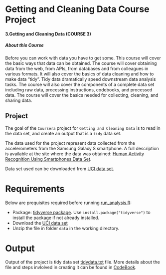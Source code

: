 #                                                  Getting and Cleaning Data Course Project


#### 3.Getting and Cleaning Data (COURSE 3)

##### About this Course
Before you can work with data you have to get some. This course will cover the basic ways that data can be obtained. The course will cover obtaining data from the web, from APIs, from databases and from colleagues in various formats. It will also cover the basics of data cleaning and how to make data “tidy”. Tidy data dramatically speed downstream data analysis tasks. The course will also cover the components of a complete data set including raw data, processing instructions, codebooks, and processed data. The course will cover the basics needed for collecting, cleaning, and sharing data.


## Project
The goal of the `Coursera` project for `Getting and Cleaning Data` is to read in the data set, and create an output that is a `tidy` data set.

The data used for the project represent data collected from the accelerometers from the Samsung Galaxy S smartphone. A full description is available at the site where the data was obtained: [Human Activity Recognition Using Smartphones Data Set](http://archive.ics.uci.edu/ml/datasets/Human+Activity+Recognition+Using+Smartphones).

Data set used can be downloaded from [UCI data set](https://d396qusza40orc.cloudfront.net/getdata%2Fprojectfiles%2FUCI%20HAR%20Dataset.zip).

# Requirements
Below are prequisites required before running [run_analysis.R](run_analysis.R):

- Package: [tidyverse package](https://cran.r-project.org/web/packages/tidyverse/index.html). Use `install.package("tidyverse")` to install the package if not already installed.
- Download the [UCI data set](https://d396qusza40orc.cloudfront.net/getdata%2Fprojectfiles%2FUCI%20HAR%20Dataset.zip)
- Unzip the file in folder `data` in the working directory.

# Output

Output of the project is tidy data set [tidydata.txt](tidydata.txt) file. More details about the file and steps invlolved in creating it can be found in [CodeBook](CodeBook.md).
